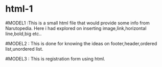 # html-1
#MODEL1 :This is a small html file that would provide some info from Narutopedia. Here i had explored on inserting image,link,horizontal line,bold,big etc..


#MODEL2 : This is done for knowing the ideas on footer,header,ordered list,unordered list.

#MODEL3 : This is registration form using html.
